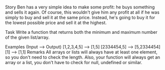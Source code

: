 Story
Ben has a very simple idea to make some profit: he buys something and sells it again. 
Of course, this wouldn't give him any profit at all if he was simply to buy and sell it at the same price. 
Instead, he's going to buy it for the lowest possible price and sell it at the highest.

Task
Write a function that returns both the minimum and maximum number of the given list/array.

Examples (Input --> Output)
[1,2,3,4,5] --> [1,5]
[2334454,5] --> [5,2334454]
[1]         --> [1,1]
Remarks
All arrays or lists will always have at least one element, so you don't need to check the length. Also, your function will always get an array or a list, 
you don't have to check for null, undefined or similar.
